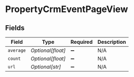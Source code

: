 # PropertyCrmEventPageView


## Fields

| Field              | Type               | Required           | Description        |
| ------------------ | ------------------ | ------------------ | ------------------ |
| `average`          | *Optional[float]*  | :heavy_minus_sign: | N/A                |
| `count`            | *Optional[float]*  | :heavy_minus_sign: | N/A                |
| `url`              | *Optional[str]*    | :heavy_minus_sign: | N/A                |